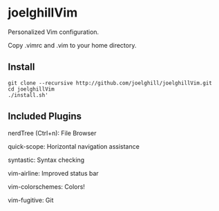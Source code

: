 # joelghillVim

Personalized Vim configuration.

Copy .vimrc and .vim to your home directory.

## Install
```
git clone --recursive http://github.com/joelghill/joelghillVim.git
cd joelghillVim
./install.sh'
```

## Included Plugins

nerdTree (Ctrl+n): File Browser

quick-scope: Horizontal navigation assistance

syntastic: Syntax checking

vim-airline: Improved status bar

vim-colorschemes: Colors!

vim-fugitive: Git
